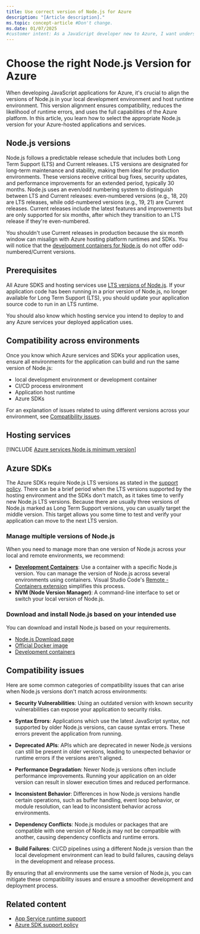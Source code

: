 ```yaml
---
title: Use correct version of Node.js for Azure
description: "[Article description]."
ms.topic: concept-article #Don't change.
ms.date: 01/07/2025
#customer intent: As a JavaScript developer new to Azure, I want understand which version of Node.js to use for a hosting service or Azure sdk.
---
```

# Choose the right Node.js Version for Azure

When developing JavaScript applications for Azure, it's crucial to align the versions of Node.js in your local development environment and host runtime environment. This version alignment ensures compatibility, reduces the likelihood of runtime errors, and uses the full capabilities of the Azure platform. In this article, you learn how to select the appropriate Node.js version for your Azure-hosted applications and services.

## Node.js versions

Node.js follows a predictable release schedule that includes both Long Term Support (LTS) and Current releases. LTS versions are designated for long-term maintenance and stability, making them ideal for production environments. These versions receive critical bug fixes, security updates, and performance improvements for an extended period, typically 30 months. Node.js uses an even/odd numbering system to distinguish between LTS and Current releases: even-numbered versions (e.g., 18, 20) are LTS releases, while odd-numbered versions (e.g., 19, 21) are Current releases. Current releases include the latest features and improvements but are only supported for six months, after which they transition to an LTS release if they're even-numbered. 

You shouldn't use Current releases in production because the six month window can misalign with Azure hosting platform runtimes and SDKs. You will notice that the [development containers for Node.js](https://github.com/devcontainers/images/tree/main/src/javascript-node) do not offer odd-numbered/Current versions.

## Prerequisites

All Azure SDKS and hosting services use [LTS versions of Node.js](https://nodejs.org/). If your application code has been running in a prior version of Node.js, no longer available for Long Term Support (LTS), you should update your application source code to run in an LTS runtime. 

You should also know which hosting service you intend to deploy to and any Azure services your deployed application uses.

## Compatibility across environments

Once you know which Azure services and SDKs your application uses, ensure all environments for the application can build and run the same version of Node.js:

* local development environment or development container
* CI/CD process environment
* Application host runtime
* Azure SDKs

For an explanation of issues related to using different versions across your environment, see [Compatibility issues](#compatibility-issues). 

## Hosting services

[!INCLUDE [Azure services Node.js minimum version](./includes/nodejs-runtime-for-azure-services.md)]

## Azure SDKs

The Azure SDKs require Node.js LTS versions as stated in the [support policy](https://github.com/Azure/azure-sdk-for-js/blob/main/SUPPORT.md#microsoft-support-policy). There can be a brief period when the LTS versions supported by the hosting environment and the SDKs don't match, as it takes time to verify new Node.js LTS versions. Because there are usually three versions of Node.js marked as Long Term Support versions, you can usually target the middle version. This target allows you some time to test and verify your application can move to the next LTS version. 

### Manage multiple versions of Node.js

When you need to manage more than one version of Node.js across your local and remote environments, we recommend:

* [**Development Containers**](https://containers.dev/): Use a container with a specific Node.js version. You can manage the version of Node.js across several environments using containers. Visual Studio Code's [Remote - Containers extension](https://marketplace.visualstudio.com/items?itemName=ms-vscode-remote.remote-containers) simplifies this process.
* **NVM (Node Version Manager)**: A command-line interface to set or switch your local version of Node.js.

### Download and install Node.js based on your intended use

You can download and install Node.js based on your requirements.

* [Node.js Download page](https://nodejs.org/)
* [Official Docker image](https://hub.docker.com/_/node/)
* [Development containers](https://github.com/devcontainers/images/tree/main/src/javascript-node)

## Compatibility issues

Here are some common categories of compatibility issues that can arise when Node.js versions don't match across environments:

- **Security Vulnerabilities**: Using an outdated version with known security vulnerabilities can expose your application to security risks.
- **Syntax Errors**: Applications which use the latest JavaScript syntax, not supported by older Node.js versions, can cause syntax errors. These errors prevent the application from running.
- **Deprecated APIs**: APIs which are deprecated in newer Node.js versions can still be present in older versions, leading to unexpected behavior or runtime errors if the versions aren't aligned.
- **Performance Degradation**: Newer Node.js versions often include performance improvements. Running your application on an older version can result in slower execution times and reduced performance.

- **Inconsistent Behavior**: Differences in how Node.js versions handle certain operations, such as buffer handling, event loop behavior, or module resolution, can lead to inconsistent behavior across environments.
- **Dependency Conflicts**: Node.js modules or packages that are compatible with one version of Node.js may not be compatible with another, causing dependency conflicts and runtime errors.
- **Build Failures**: CI/CD pipelines using a different Node.js version than the local development environment can lead to build failures, causing delays in the development and release process.

By ensuring that all environments use the same version of Node.js, you can mitigate these compatibility issues and ensure a smoother development and deployment process.

## Related content

- [App Service runtime support](https://github.com/Azure/app-service-linux-docs/blob/master/Runtime_Support/node_support.md)
- [Azure SDK support policy](https://github.com/Azure/azure-sdk-for-js/blob/main/SUPPORT.md#microsoft-support-policy)
